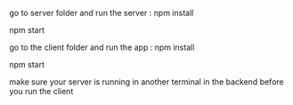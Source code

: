 go to server folder and run the server : 
npm install

npm start

go to the client folder and run the app : 
npm install

npm start

make sure your server is running in another terminal in the backend before you run the client
